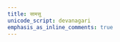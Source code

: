 ```yaml
---
title: सामसु
unicode_script: devanagari
emphasis_as_inline_comments: true
---
```


<script>
redirectToRandomPage(url => url.includes("/paravastu-saama/") && !url.includes("/sangrahah/"));
</script>